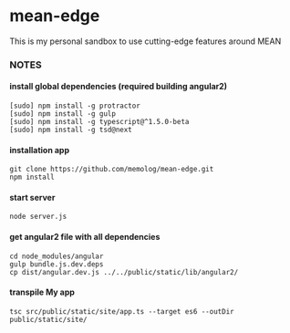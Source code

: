 # mean-edge
This is my personal sandbox to use cutting-edge features around MEAN

### NOTES
#### install global dependencies (required building angular2)
```
[sudo] npm install -g protractor
[sudo] npm install -g gulp
[sudo] npm install -g typescript@^1.5.0-beta
[sudo] npm install -g tsd@next
```

#### installation app
```
git clone https://github.com/memolog/mean-edge.git
npm install
```

#### start server
```
node server.js
```

#### get angular2 file with all dependencies
```
cd node_modules/angular
gulp bundle.js.dev.deps
cp dist/angular.dev.js ../../public/static/lib/angular2/
```

#### transpile My app
```
tsc src/public/static/site/app.ts --target es6 --outDir public/static/site/
```
